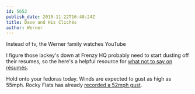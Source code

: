 ```yaml
---
id: 5652
publish_date: 2010-11-22T16:48:24Z
title: Dave and His Clichés
author: Werner
---
```

Instead of tv, the Werner family watches YouTube

I figure those lackey's down at Frenzy HQ probably need to start dusting off their resumes, so the here's a helpful resource for [what not to say on résumés](http://finance.yahoo.com/news/50-Buzzwords-You-Shouldnt-Use-usnews-369644370.html?x=0).

Hold onto your fedoras today. Winds are expected to gust as high as 55mph. Rocky Flats has already [recorded a 52mph gust](http://www.nrel.gov/midc/nwtc_m2/display/).